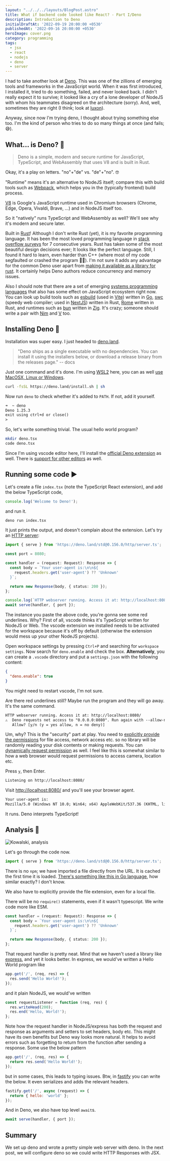 ```yaml
---
layout: "../../../layouts/BlogPost.astro"
title: What if backend code looked like React? - Part I/Deno
description: Introduction to Deno
initialDraftAt: '2022-09-19 20:00:00 +0530'
publishedAt: '2022-09-16 20:00:00 +0530'
heroImage: cover.png
category: programming
tags:
  - jsx
  - react
  - nodejs
  - deno
  - server
---
```


I had to take another look at [Deno](https://deno.land/). This was one of the zillions of emerging tools and frameworks in the JavaScript world. When it was first introduced, I installed it, tried to do something, failed, and never looked back. I didn't really expect it to survive; it looked like a cry of a lone developer of NodeJS with whom his teammates disagreed on the architecture (sorry). And, well, sometimes they are right (I think; look at [luxon](https://moment.github.io/luxon/#/why)).

Anyway, since now I'm trying deno, I thought about trying something else too. I'm the kind of person who tries to do so many things at once (and fails; 😅).

## What... is Deno? 🤔

> Deno is a simple, modern and secure runtime for JavaScript, TypeScript, and WebAssembly that uses V8 and is built in Rust.

Okay, it's a play on letters. "no"+"de" vs. "de"+"no". 🤓

"Runtime" means it's an alternative to NodeJS itself; compare this with build tools such as [Webpack](https://webpack.js.org/), which helps you in the (typically frontend) build process.

[V8](https://v8.dev/) is Google's JavaScript runtime used in Chromium browsers (Chrome, Edge, Opera, Vivaldi, Brave, ...) and in NodeJS itself too.

So it "natively" runs TypeScript and WebAssembly as well? We'll see why it's modern and secure later.

Built in [Rust](https://www.rust-lang.org/)! Although I don't write Rust (yet), it is my favorite programming language. It has been the most loved programming language in [stack overflow surveys](https://www.rust-lang.org/) for 7 consecutive years. Rust has taken some of the most beautiful design decisions ever; It looks like the perfect language. Still, I found it hard to learn, even harder than C++ (where most of my code segfaulted or crashed the program 🤷‍♂️). I'm not sure it adds any advantage for the common Deno user apart from [making it available as a library for rust](https://docs.rs/deno_core/latest/deno_core/). It certainly helps Deno authors reduce concurrency and memory issues.

Also I should note that there are a set of emerging [systems programming languages](https://en.wikipedia.org/wiki/System_programming_language) that also has some effect on JavaScript ecosystem right now. You can look up build tools such as [esbuild](https://esbuild.github.io/) (used in [Vite](https://vitejs.dev/)) written in [Go](https://go.dev/), [swc](https://swc.rs/) (speedy web compiler; used in [NextJS](https://nextjs.org/)) written in Rust, [Rome](https://rome.tools/) written in Rust, and runtimes such as [bun](https://bun.sh/) written in [Zig](https://ziglang.org/). It's crazy; someone should write a pair with [Nim](https://nim-lang.org/) and [V](https://vlang.io/) too.

## Installing Deno 🔨

Installation was super easy. I just headed to [deno.land](https://deno.land/).

> "Deno ships as a single executable with no dependencies. You can install it using the installers below, or download a release binary from the releases page." -- docs

Just one command and it's done. I'm using [WSL2](https://learn.microsoft.com/en-us/windows/wsl/install) here, you can as well [use MacOSX, Linux or Windows](https://deno.land/manual@v1.25.3/getting_started/installation).

```sh
curl -fsSL https://deno.land/install.sh | sh
```

Now run `deno` to check whether it's added to `PATH`. If not, add it yourself.

```txt
➜  ~ deno
Deno 1.25.3
exit using ctrl+d or close()
>
```

So, let's write something trivial. The usual hello world program?

```sh
mkdir deno.tsx
code deno.tsx
```

Since I'm using vscode editor here, I'll install the [official Deno extension](https://marketplace.visualstudio.com/items?itemName=denoland.vscode-deno) as well. There is [support for other editors](https://deno.land/manual@v1.25.3/getting_started/setup_your_environment) as well.

## Running some code ▶️

Let's create a file `index.tsx` (note the TypeScript React extension), and add the below TypeScript code,

```ts
console.log('Welcome to Deno!');
```

and run it.

```sh
deno run index.tsx
```

It just prints the output, and doesn't complain about the extension. Let's try an [HTTP server](https://deno.land/manual@v1.25.3/examples/http_server):

```ts
import { serve } from 'https://deno.land/std@0.156.0/http/server.ts';

const port = 8080;

const handler = (request: Request): Response => {
  const body = `Your user-agent is:\n\n${
    request.headers.get('user-agent') ?? 'Unknown'
  }`;

  return new Response(body, { status: 200 });
};

console.log(`HTTP webserver running. Access it at: http://localhost:8080/`);
await serve(handler, { port });
```

The instance you paste the above code, you're gonna see some red underlines. Why? First of all, vscode thinks it's TypeScript written for NodeJS or Web. The vscode extension we installed needs to be activated for the workspace because it's off by default (otherwise the extension would mess up your other NodeJS projects).

Open workspace settings by pressing `Ctrl+P` and searching for `workspace settings`. Now search for `deno.enable` and check the box. **Alternatively**, you can create a `.vscode` directory and put a `settings.json` with the following content:

```json
{
  "deno.enable": true
}
```

You might need to restart vscode, I'm not sure.

Are there red underlines still? Maybe run the program and they will go away. It's the same command.

```txt
HTTP webserver running. Access it at: http://localhost:8080/
⚠️  ️Deno requests net access to "0.0.0.0:8080". Run again with --allow-net to bypass this prompt.
   Allow? [y/n (y = yes allow, n = no deny)]
```

Um, why? This is the "security" part at play. You need to [explicitly provide the permissions](https://deno.land/manual@v1.25.3/getting_started/permissions) for file access, network access etc. so no library will be randomly reading your disk contents or making requests. You can [dynamically request permission](https://deno.land/manual@v1.25.3/runtime/permission_apis#request-permissions) as well. I feel like this is somewhat similar to how a web browser would request permissions to access camera, location etc.

Press `y`, then Enter.

```txt
Listening on http://localhost:8080/
```

Visit <http://localhost:8080/> and you'll see your browser agent.

```txt
Your user-agent is:
Mozilla/5.0 (Windows NT 10.0; Win64; x64) AppleWebKit/537.36 (KHTML, like Gecko) Chrome/105.0.0.0 Safari/537.36
```

It runs. Deno interprets TypeScript!

## Analysis 🤖

![Kowalski, analysis](Kowalski.jpg)

Let's go through the code now.

```ts
import { serve } from 'https://deno.land/std@0.156.0/http/server.ts';
```

There is no `npm`; we have imported a file directly from the URL. It is cached the first time it is loaded. [There's something like this in Go language](https://go.dev/doc/code#ImportingRemote), how similar exactly? I don't know.

We also have to explicitly provide the file extension, even for a local file.

There will be no `require()` statements, even if it wasn't typescript. We write code more like ESM.

```ts
const handler = (request: Request): Response => {
  const body = `Your user-agent is:\n\n${
    request.headers.get('user-agent') ?? 'Unknown'
  }`;

  return new Response(body, { status: 200 });
};
```

That request handler is pretty neat. Mind that we haven't used a library like [express](https://expressjs.com/), and yet it looks better. In express, we would've written a Hello World program like

```js
app.get('/', (req, res) => {
  res.send('Hello World!');
});
```

and it plain NodeJS, we would've written

```js
const requestListener = function (req, res) {
  res.writeHead(200);
  res.end('Hello, World!');
};
```

Note how the request handler in NodeJS/express has both the request and response as arguments and setters to set headers, body etc. This might have its own benefits but Deno way looks more natural. It helps to avoid errors such as forgetting to return from the function after sending a response. Some use the below pattern

```js
app.get('/', (req, res) => {
  return res.send('Hello World!');
});
```

but in some cases, this leads to typing issues. Btw, in [fastify](https://www.fastify.io/docs/latest/Guides/Getting-Started/) you can write the below. It even serializes and adds the relevant headers.

```js
fastify.get('/', async (request) => {
  return { hello: 'world' };
});
```

And in Deno, we also have top level `await`s.

```ts
await serve(handler, { port });
```

## Summary

We set up deno and wrote a pretty simple web server with deno. In the next post, we will configure deno so we could write HTTP Responses with JSX.
